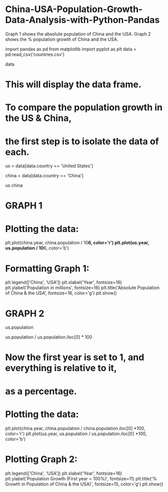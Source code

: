 # China-USA-Population-Growth-Data-Analysis-with-Python-Pandas
Graph 1 shows the absolute population of China and the USA. Graph 2 shows the % population growth of China and the USA.

import pandas as pd
from matplotlib import pyplot as plt
data = pd.read_csv('countries.csv')


data

# This will display the data frame.

# To compare the population growth in the US & China,
#  the first step is to isolate the data of each.

us = data[data.country == 'United States']

china = data[data.country == 'China']

us
china



# GRAPH 1
# Plotting the data:
plt.plot(china.year, china.population / 10**6, color='r')
plt.plot(us.year, us.population / 10**6, color='b')


# Formatting Graph 1:
plt.legend(['China', 'USA'])
plt.xlabel('Year', fontsize=16)
plt.ylabel('Population in millions', fontsize=16)
plt.title('Absolute Population of China & the USA', fontsize=16, color='g')
plt.show()




# GRAPH 2
us.population

us.population / us.population.iloc[0] * 100

# Now the first year is set to 1, and everything is relative to it,
#  as a percentage.

# Plotting the data:
plt.plot(china.year, china.population / china.population.iloc[0] *100, color='r')
plt.plot(us.year, us.population / us.population.iloc[0] *100, color='b')

# Plotting Graph 2:
plt.legend(['China', 'USA'])
plt.xlabel('Year', fontsize=16)
plt.ylabel('Population Growth (First year = 100%)', fontsize=11)
plt.title('% Growth in Population of China & the USA)', fontsize=15, color='g')
plt.show()







